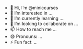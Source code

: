- 👋 Hi, I’m @minicourses
- 👀 I’m interested in ...
- 🌱 I’m currently learning ...
- 💞️ I’m looking to collaborate on ...
- 📫 How to reach me ...
- 😄 Pronouns: ...
- ⚡ Fun fact: ...

<!---
minicourses/minicourses is a ✨ special ✨ repository because its `README.md` (this file) appears on your GitHub profile.
You can click the Preview link to take a look at your changes.
--->
